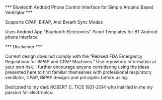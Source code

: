 *** Bluetooth Android Phone Control Interface for Simple Arduino Based Ventilator ***
 
Supports CPAP, BiPAP, And Breath Sync Modes

Uses Android App "Bluetooth Electronics" Panel Templates
for BT Android phone interface


*** Disclaimer ***

Current design does not comply with the “Relaxed FDA Emergency Regulations for BiPAP and CPAP Machines.”
Use repository information at your own risk. I further encourage anyone considering using the ideas presented here to first familiar themselves with professional respiratory ventilator, CPAP, BiPAP designs and principles before using.

Dedicated to my dad: ROBERT C. TICE 1921-2014  who instilled in me my passion for electronics.

